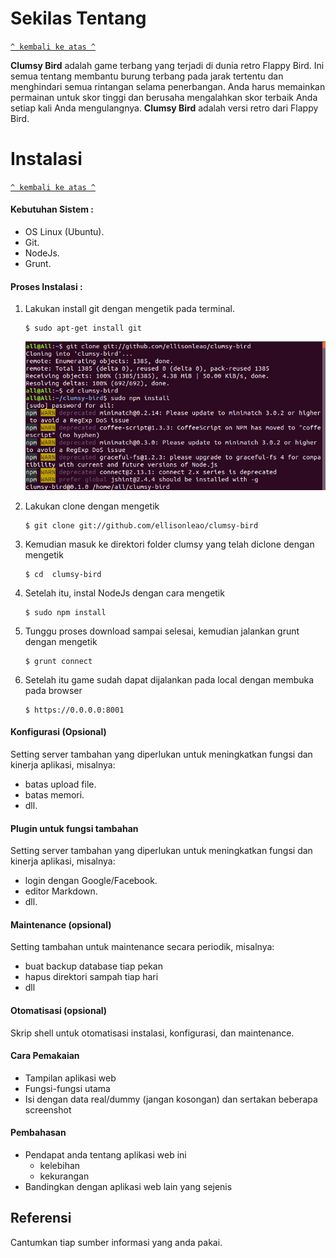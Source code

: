 # Sekilas Tentang
[`^ kembali ke atas ^`](#)

**Clumsy Bird** adalah game terbang yang terjadi di dunia retro Flappy Bird. Ini semua tentang membantu burung terbang pada jarak tertentu dan menghindari semua rintangan selama penerbangan. Anda harus memainkan permainan untuk skor tinggi dan berusaha mengalahkan skor terbaik Anda setiap kali Anda mengulangnya. **Clumsy Bird** adalah versi retro dari Flappy Bird.


# Instalasi
[`^ kembali ke atas ^`](#)

#### Kebutuhan Sistem :
- OS Linux (Ubuntu).
- Git.
- NodeJs.
- Grunt.

#### Proses Instalasi :
1. Lakukan install git dengan mengetik pada terminal.
    ```
    $ sudo apt-get install git
	```
	![](https://raw.githubusercontent.com/aliilkom/Clumsy-Bird/master/Screenshot1.png)
	
2. Lakukan clone dengan mengetik
	```
    $ git clone git://github.com/ellisonleao/clumsy-bird
	```

4. Kemudian masuk ke direktori folder clumsy yang telah diclone dengan mengetik

	```
    $ cd  clumsy-bird
    ```

5. Setelah itu, instal NodeJs dengan cara mengetik
    ```
    $ sudo npm install
    ```
    
6. Tunggu proses download sampai selesai, kemudian jalankan grunt dengan mengetik 
	```
    $ grunt connect
    ```
    
7. 	Setelah itu game sudah dapat dijalankan pada local dengan membuka pada browser
	```
    $ https://0.0.0.0:8001
    ```
    
#### Konfigurasi (Opsional)
Setting server tambahan yang diperlukan untuk meningkatkan fungsi dan kinerja aplikasi, misalnya:
- batas upload file.
- batas memori.
- dll.

#### Plugin untuk fungsi tambahan
Setting server tambahan yang diperlukan untuk meningkatkan fungsi dan kinerja aplikasi, misalnya:
- login dengan Google/Facebook.
- editor Markdown.
- dll.

####  Maintenance (opsional)

Setting tambahan untuk maintenance secara periodik, misalnya:
- buat backup database tiap pekan
- hapus direktori sampah tiap hari
- dll

#### Otomatisasi (opsional)

Skrip shell untuk otomatisasi instalasi, konfigurasi, dan maintenance.


#### Cara Pemakaian

- Tampilan aplikasi web
- Fungsi-fungsi utama
- Isi dengan data real/dummy (jangan kosongan) dan sertakan beberapa screenshot

#### Pembahasan

- Pendapat anda tentang aplikasi web ini
    - kelebihan
    - kekurangan
- Bandingkan dengan aplikasi web lain yang sejenis


## Referensi

Cantumkan tiap sumber informasi yang anda pakai.



